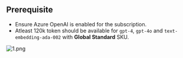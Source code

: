 ## Prerequisite
- Ensure Azure OpenAI is enabled for the subscription.
- Atleast 120k token should be available for ``gpt-4``, ``gpt-4o`` and ``text-embedding-ada-002`` with **Global Standard** SKU.

![1.png](media/1.png)